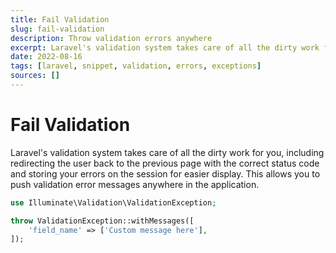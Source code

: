 ```yaml
---
title: Fail Validation
slug: fail-validation
description: Throw validation errors anywhere
excerpt: Laravel's validation system takes care of all the dirty work for you, including redirecting the user back to the previous page
date: 2022-08-16
tags: [laravel, snippet, validation, errors, exceptions]
sources: []
---
```


# Fail Validation

Laravel's validation system takes care of all the dirty work for you, including redirecting the user back to the previous page with the correct status code and storing your errors on the session for easier display. This allows you to push validation error messages anywhere in the application.

```php
use Illuminate\Validation\ValidationException;

throw ValidationException::withMessages([
    'field_name' => ['Custom message here'],
]);
```